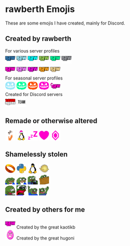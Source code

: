 # rawberth Emojis

These are some emojis I have created, mainly for Discord.

## Created by rawberth
For various server profiles<br>
<img src="rawmojis/emblem/blue.png" width=32 height=32> <img src="rawmojis/emblem/duck.png" width=32 height=32> <img src="rawmojis/emblem/cyan.png" width=32 height=32> <img src="rawmojis/emblem/grass.png" width=32 height=32> <img src="rawmojis/emblem/green.png" width=32 height=32> <img src="rawmojis/emblem/grey.png" width=32 height=32>
<br>
<img src="rawmojis/emblem/pink.png" width=32 height=32> <img src="rawmojis/emblem/_boost.png" width=32 height=32> <img src="rawmojis/emblem/_heist.png" width=32 height=32> <img src="rawmojis/emblem/_nomad.png" width=32 height=32> <img src="rawmojis/emblem/_rdogg.png" width=32 height=32>
<br>
For seasonal server profiles<br>
<img src="rawmojis/halloween/emblem_duck.png" width=32 height=32> <img src="rawmojis/halloween/emblem_green.png" width=32 height=32> <img src="rawmojis/halloween/emblem_orange.png" width=32 height=32> <img src="rawmojis/halloween/emblem_pink.png" width=32 height=32> <img src="rawmojis/christmas/emblem_pink.png" width=32 height=32>
<br>
Created for Discord servers<br>
<img src="created/mcceoteam1.webp" width=32 height=32>  <img src="created/mcceoteam2.webp" width=32 height=32>

## Remade or otherwise altered
<img src="remade/gamersoutreach.webp" width=32 height=32> <img src="remade/linux_xmas.webp" width=32 height=32> <img src="remade/sleep.png" width=32 height=32> <img src="remade/heart.png" width=32 height=32> <img src="remade/booster.png" width=32 height=32>

## Shamelessly stolen
<img src="stolen/onering.webp" width=32 height=32> <img src="stolen/python.webp" width=32 height=32> <img src="stolen/linux.webp" width=32 height=32> <img src="stolen/openbsd.webp" width=32 height=32>
<br>
<img src="stolen/pepecoffeehiss.gif" width=32 height=32> <img src="stolen/pepecoffeelook.webp" width=32 height=32> <img src="stolen/pepedrive.gif" width=32 height=32> <img src="stolen/pepehide.webp" width=32 height=32>
<br>
<img src="stolen/pepekeybang.gif" width=32 height=32> <img src="stolen/pepeomg.webp" width=32 height=32> <img src="stolen/pepewaveover.gif" width=32 height=32> <img src="stolen/pepewaveside.gif" width=32 height=32>

## Created by others for me
<img src="gifted/rawnimate.gif" width=32 height=32> Created by the great kaotikb
<br>
<img src="gifted/rawegg.webp" width=32 height=32> Created by the great hugoni
